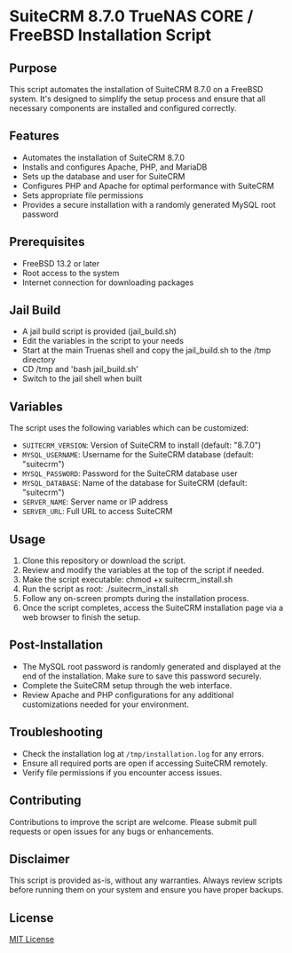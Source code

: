 # SuiteCRM 8.7.0 TrueNAS CORE / FreeBSD Installation Script

## Purpose

This script automates the installation of SuiteCRM 8.7.0 on a FreeBSD system. It's designed to simplify the setup process and ensure that all necessary components are installed and configured correctly.

## Features

- Automates the installation of SuiteCRM 8.7.0
- Installs and configures Apache, PHP, and MariaDB
- Sets up the database and user for SuiteCRM
- Configures PHP and Apache for optimal performance with SuiteCRM
- Sets appropriate file permissions
- Provides a secure installation with a randomly generated MySQL root password

## Prerequisites

- FreeBSD 13.2 or later
- Root access to the system
- Internet connection for downloading packages

## Jail Build

- A jail build script is provided (jail_build.sh)
- Edit the variables in the script to your needs
- Start at the main Truenas shell and copy the jail_build.sh to the /tmp directory
- CD /tmp and 'bash jail_build.sh'
- Switch to the jail shell when built

## Variables

The script uses the following variables which can be customized:

- `SUITECRM_VERSION`: Version of SuiteCRM to install (default: "8.7.0")
- `MYSQL_USERNAME`: Username for the SuiteCRM database (default: "suitecrm")
- `MYSQL_PASSWORD`: Password for the SuiteCRM database user
- `MYSQL_DATABASE`: Name of the database for SuiteCRM (default: "suitecrm")
- `SERVER_NAME`: Server name or IP address
- `SERVER_URL`: Full URL to access SuiteCRM

## Usage

1. Clone this repository or download the script.
2. Review and modify the variables at the top of the script if needed.
3. Make the script executable: chmod +x suitecrm_install.sh
4. Run the script as root: ./suitecrm_install.sh
5. Follow any on-screen prompts during the installation process.
6. Once the script completes, access the SuiteCRM installation page via a web browser to finish the setup.

## Post-Installation

- The MySQL root password is randomly generated and displayed at the end of the installation. Make sure to save this password securely.
- Complete the SuiteCRM setup through the web interface.
- Review Apache and PHP configurations for any additional customizations needed for your environment.

## Troubleshooting

- Check the installation log at `/tmp/installation.log` for any errors.
- Ensure all required ports are open if accessing SuiteCRM remotely.
- Verify file permissions if you encounter access issues.

## Contributing

Contributions to improve the script are welcome. Please submit pull requests or open issues for any bugs or enhancements.

## Disclaimer

This script is provided as-is, without any warranties. Always review scripts before running them on your system and ensure you have proper backups.

## License

[MIT License](LICENSE)


